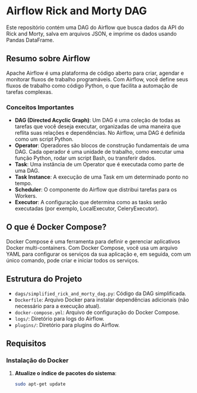 # Airflow Rick and Morty DAG

Este repositório contém uma DAG do Airflow que busca dados da API do Rick and Morty, salva em arquivos JSON, e imprime os dados usando Pandas DataFrame.

## Resumo sobre Airflow

Apache Airflow é uma plataforma de código aberto para criar, agendar e monitorar fluxos de trabalho programáveis. Com Airflow, você define seus fluxos de trabalho como código Python, o que facilita a automação de tarefas complexas.

### Conceitos Importantes

- **DAG (Directed Acyclic Graph)**: Um DAG é uma coleção de todas as tarefas que você deseja executar, organizadas de uma maneira que reflita suas relações e dependências. No Airflow, uma DAG é definida como um script Python.
- **Operator**: Operadores são blocos de construção fundamentais de uma DAG. Cada operador é uma unidade de trabalho, como executar uma função Python, rodar um script Bash, ou transferir dados.
- **Task**: Uma instância de um Operator que é executada como parte de uma DAG.
- **Task Instance**: A execução de uma Task em um determinado ponto no tempo.
- **Scheduler**: O componente do Airflow que distribui tarefas para os Workers.
- **Executor**: A configuração que determina como as tasks serão executadas (por exemplo, LocalExecutor, CeleryExecutor).

## O que é Docker Compose?

Docker Compose é uma ferramenta para definir e gerenciar aplicativos Docker multi-containers. Com Docker Compose, você usa um arquivo YAML para configurar os serviços da sua aplicação e, em seguida, com um único comando, pode criar e iniciar todos os serviços.

## Estrutura do Projeto

- `dags/simplified_rick_and_morty_dag.py`: Código da DAG simplificada.
- `Dockerfile`: Arquivo Docker para instalar dependências adicionais (não necessário para a execução atual).
- `docker-compose.yml`: Arquivo de configuração do Docker Compose.
- `logs/`: Diretório para logs do Airflow.
- `plugins/`: Diretório para plugins do Airflow.

## Requisitos

### Instalação do Docker

1. **Atualize o índice de pacotes do sistema**:
   ```bash
   sudo apt-get update
